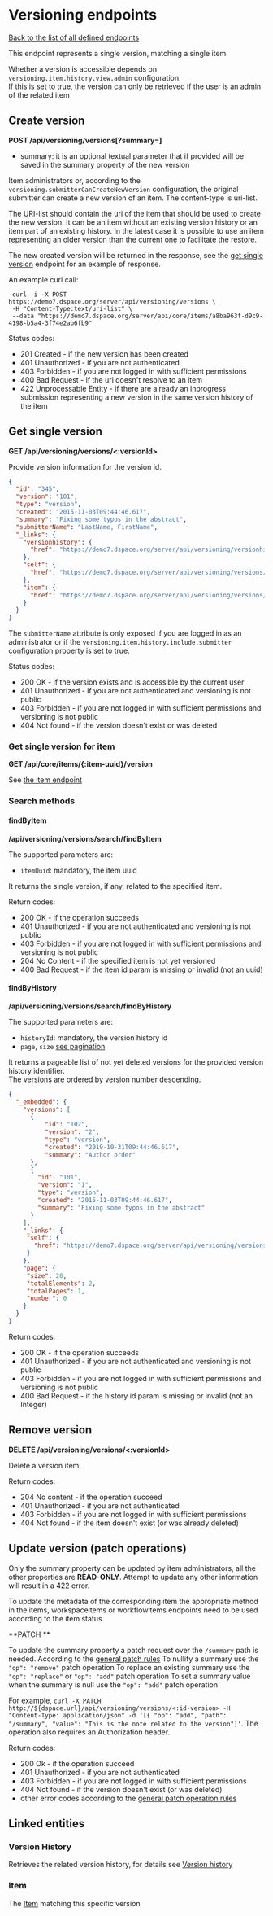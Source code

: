 # Versioning endpoints

[Back to the list of all defined endpoints](endpoints.md)

This endpoint represents a single version, matching a single item.

Whether a version is accessible depends on `versioning.item.history.view.admin` configuration.  
If this is set to true, the version can only be retrieved if the user is an admin of the related item

## Create version

**POST /api/versioning/versions[?summary=<summary-text>]**

* summary: it is an optional textual parameter that if provided will be saved in the summary property of the new version

Item administrators or, according to the `versioning.submitterCanCreateNewVersion` configuration, the original submitter can create a new version of an item. The content-type is uri-list.

The URI-list should contain the uri of the item that should be used to create the new version. It can be an item without an existing version history or an item part of an existing history. In the latest case it is possible to use an item representing an older version than the current one to facilitate the restore.

The new created version will be returned in the response, see the [get single version](#get-single-version) endpoint for an example of response.

An example curl call:

```
 curl -i -X POST https://demo7.dspace.org/server/api/versioning/versions \
 -H "Content-Type:text/uri-list" \
 --data "https://demo7.dspace.org/server/api/core/items/a8ba963f-d9c9-4198-b5a4-3f74e2ab6fb9"
```

Status codes:
* 201 Created - if the new version has been created
* 401 Unauthorized - if you are not authenticated
* 403 Forbidden - if you are not logged in with sufficient permissions
* 400 Bad Request - if the uri doesn't resolve to an item
* 422 Unprocessable Entity - if there are already an inprogress submission representing a new version in the same version history of the item 

## Get single version

**GET /api/versioning/versions/<:versionId>**

Provide version information for the version id.

```json
{
  "id": "345",
  "version": "101",
  "type": "version",
  "created": "2015-11-03T09:44:46.617",
  "summary": "Fixing some typos in the abstract",
  "submitterName": "LastName, FirstName",
  "_links": {
    "versionhistory": {
      "href": "https://demo7.dspace.org/server/api/versioning/versionhistories/1"
    },
    "self": {
      "href": "https://demo7.dspace.org/server/api/versioning/versions/345"
    },
    "item": {
      "href": "https://demo7.dspace.org/server/api/versioning/versions/345/item"
    }
  }
}         
```

The `submitterName` attribute is only exposed if you are logged in as an administrator or if the `versioning.item.history.include.submitter` configuration property is set to true.

Status codes:
* 200 OK - if the version exists and is accessible by the current user
* 401 Unauthorized - if you are not authenticated and versioning is not public
* 403 Forbidden - if you are not logged in with sufficient permissions and versioning is not public
* 404 Not found - if the version doesn't exist or was deleted

### Get single version for item

**GET /api/core/items/{:item-uuid}/version**

See [the item endpoint](items.md#get-single-version-for-item)

### Search methods
#### findByItem
**/api/versioning/versions/search/findByItem**

The supported parameters are:
* `itemUuid`: mandatory, the item uuid

It returns the single version, if any, related to the specified item.

Return codes:
* 200 OK - if the operation succeeds
* 401 Unauthorized - if you are not authenticated and versioning is not public
* 403 Forbidden - if you are not logged in with sufficient permissions and versioning is not public
* 204 No Content - if the specified item is not yet versioned
* 400 Bad Request - if the item id param is missing or invalid (not an uuid)

#### findByHistory
**/api/versioning/versions/search/findByHistory**

The supported parameters are:
* `historyId`: mandatory, the version history id
* `page`, `size` [see pagination](README.md#Pagination)

It returns a pageable list of not yet deleted versions for the provided version history identifier.  
The versions are ordered by version number descending.

```json
{
  "_embedded": {
    "versions": [
      {
          "id": "102",
          "version": "2",
          "type": "version",
          "created": "2019-10-31T09:44:46.617",
          "summary": "Author order"
      },
      {
        "id": "101",
        "version": "1",
        "type": "version",
        "created": "2015-11-03T09:44:46.617",
        "summary": "Fixing some typos in the abstract"
      }
    ],
    "_links": {
     "self": {
       "href": "https://demo7.dspace.org/server/api/versioning/versions/search/findByHistory?historyId=1"
     }
    },
    "page": {
     "size": 20,
     "totalElements": 2,
     "totalPages": 1,
     "number": 0
    }
  }
}
```

Return codes:
* 200 OK - if the operation succeeds
* 401 Unauthorized - if you are not authenticated and versioning is not public
* 403 Forbidden - if you are not logged in with sufficient permissions and versioning is not public
* 400 Bad Request - if the history id param is missing or invalid (not an Integer)

## Remove version

**DELETE /api/versioning/versions/<:versionId>**

Delete a version item.

Return codes:
* 204 No content - if the operation succeed
* 401 Unauthorized - if you are not authenticated
* 403 Forbidden - if you are not logged in with sufficient permissions
* 404 Not found - if the item doesn't exist (or was already deleted)

## Update version (patch operations)

Only the summary property can be updated by item administrators, all the other properties are **READ-ONLY**. Attempt to update any other information will result in a 422 error.

To update the metadata of the corresponding item the appropriate method in the items, workspaceitems or workflowitems endpoints need to be used according to the item status.

**PATCH **

To update the summary property a patch request over the `/summary` path is needed.
According to the [general patch rules](patch.md)
To nullify a summary use the `"op": "remove"` patch operation
To replace an existing summary use the `"op": "replace"` or `"op": "add"` patch operation
To set a summary value when the summary is null use the `"op": "add"` patch operation

For example, `curl -X PATCH http://${dspace.url}/api/versioning/versions/<:id-version> -H "Content-Type: application/json" -d '[{ "op": "add", "path": "/summary", "value": "This is the note related to the version"]'`.  The operation also requires an Authorization header.

Return codes:
* 200 Ok - if the operation succeed
* 401 Unauthorized - if you are not authenticated
* 403 Forbidden - if you are not logged in with sufficient permissions
* 404 Not found - if the version doesn't exist (or was deleted)
* other error codes according to the [general patch operation rules](patch.md)

## Linked entities

### Version History

Retrieves the related version history, for details see [Version history](versionhistory.md)

### Item

The [Item](items.md) matching this specific version
